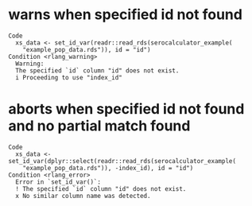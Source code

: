 # warns when specified id not found

    Code
      xs_data <- set_id_var(readr::read_rds(serocalculator_example(
        "example_pop_data.rds")), id = "id")
    Condition <rlang_warning>
      Warning:
      The specified `id` column "id" does not exist.
      i Proceeding to use "index_id"

# aborts when specified id not found and no partial match found

    Code
      xs_data <- set_id_var(dplyr::select(readr::read_rds(serocalculator_example(
        "example_pop_data.rds")), -index_id), id = "id")
    Condition <rlang_error>
      Error in `set_id_var()`:
      ! The specified `id` column "id" does not exist.
      x No similar column name was detected.

